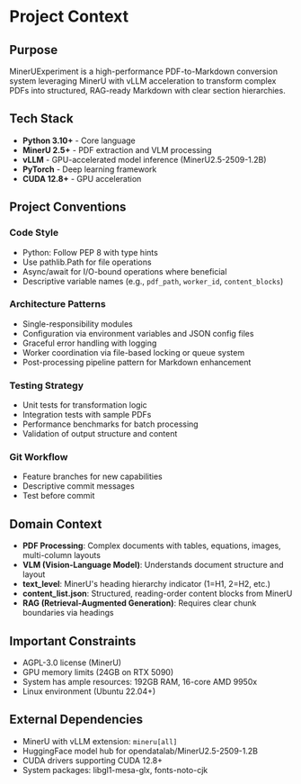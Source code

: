 # Project Context

## Purpose

MinerUExperiment is a high-performance PDF-to-Markdown conversion system leveraging MinerU with vLLM acceleration to transform complex PDFs into structured, RAG-ready Markdown with clear section hierarchies.

## Tech Stack

- **Python 3.10+** - Core language
- **MinerU 2.5+** - PDF extraction and VLM processing
- **vLLM** - GPU-accelerated model inference (MinerU2.5-2509-1.2B)
- **PyTorch** - Deep learning framework
- **CUDA 12.8+** - GPU acceleration

## Project Conventions

### Code Style

- Python: Follow PEP 8 with type hints
- Use pathlib.Path for file operations
- Async/await for I/O-bound operations where beneficial
- Descriptive variable names (e.g., `pdf_path`, `worker_id`, `content_blocks`)

### Architecture Patterns

- Single-responsibility modules
- Configuration via environment variables and JSON config files
- Graceful error handling with logging
- Worker coordination via file-based locking or queue system
- Post-processing pipeline pattern for Markdown enhancement

### Testing Strategy

- Unit tests for transformation logic
- Integration tests with sample PDFs
- Performance benchmarks for batch processing
- Validation of output structure and content

### Git Workflow

- Feature branches for new capabilities
- Descriptive commit messages
- Test before commit

## Domain Context

- **PDF Processing**: Complex documents with tables, equations, images, multi-column layouts
- **VLM (Vision-Language Model)**: Understands document structure and layout
- **text_level**: MinerU's heading hierarchy indicator (1=H1, 2=H2, etc.)
- **content_list.json**: Structured, reading-order content blocks from MinerU
- **RAG (Retrieval-Augmented Generation)**: Requires clear chunk boundaries via headings

## Important Constraints

- AGPL-3.0 license (MinerU)
- GPU memory limits (24GB on RTX 5090)
- System has ample resources: 192GB RAM, 16-core AMD 9950x
- Linux environment (Ubuntu 22.04+)

## External Dependencies

- MinerU with vLLM extension: `mineru[all]`
- HuggingFace model hub for opendatalab/MinerU2.5-2509-1.2B
- CUDA drivers supporting CUDA 12.8+
- System packages: libgl1-mesa-glx, fonts-noto-cjk
